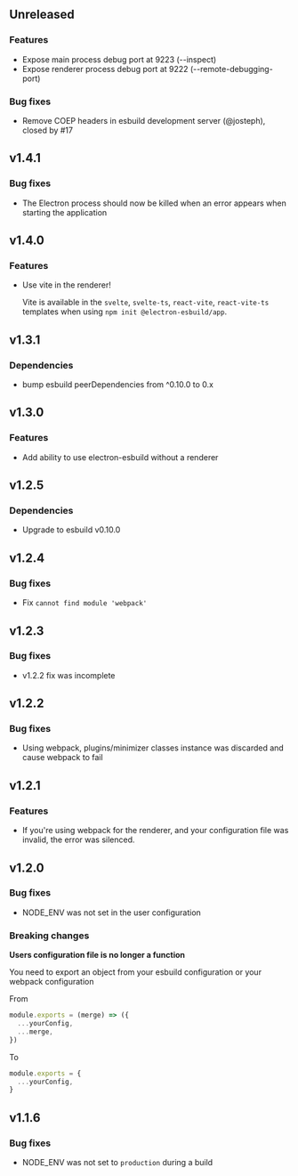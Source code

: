 ## Unreleased

### Features

- Expose main process debug port at 9223 (--inspect)
- Expose renderer process debug port at 9222 (--remote-debugging-port)

### Bug fixes

- Remove COEP headers in esbuild development server (@josteph), closed by #17

## v1.4.1

### Bug fixes

- The Electron process should now be killed when an error appears when starting the application

## v1.4.0

### Features

- Use vite in the renderer!

  Vite is available in the `svelte`, `svelte-ts`, `react-vite`, `react-vite-ts` templates when using `npm init @electron-esbuild/app`.

## v1.3.1

### Dependencies

- bump esbuild peerDependencies from ^0.10.0 to 0.x

## v1.3.0

### Features

- Add ability to use electron-esbuild without a renderer

## v1.2.5

### Dependencies

- Upgrade to esbuild v0.10.0

## v1.2.4

### Bug fixes

- Fix `cannot find module 'webpack'`

## v1.2.3

### Bug fixes

- v1.2.2 fix was incomplete

## v1.2.2

### Bug fixes

- Using webpack, plugins/minimizer classes instance was discarded and cause webpack to fail

## v1.2.1

### Features

- If you're using webpack for the renderer, and your configuration file was invalid, the error was silenced.

## v1.2.0

### Bug fixes

- NODE_ENV was not set in the user configuration

### Breaking changes

**Users configuration file is no longer a function**

You need to export an object from your esbuild configuration or your webpack configuration

From

```javascript
module.exports = (merge) => ({
  ...yourConfig,
  ...merge,
})
```

To

```javascript
module.exports = {
  ...yourConfig,
}
```

## v1.1.6

### Bug fixes

- NODE_ENV was not set to `production` during a build
